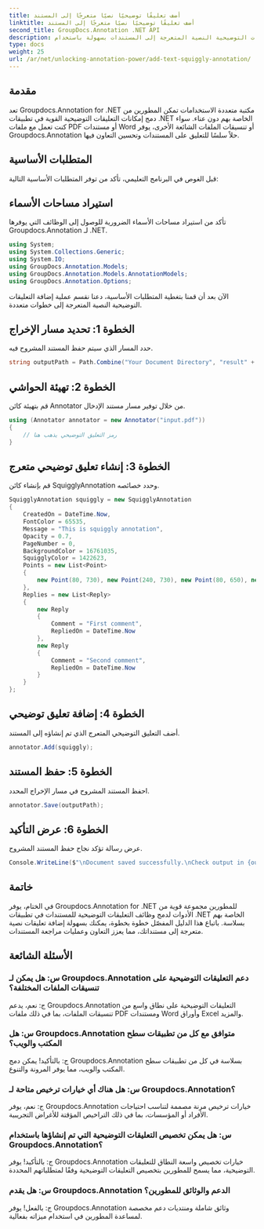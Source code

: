 ```yaml
---
title: أضف تعليقًا توضيحيًا نصيًا متعرجًا إلى المستند
linktitle: أضف تعليقًا توضيحيًا نصيًا متعرجًا إلى المستند
second_title: GroupDocs.Annotation .NET API
description: تعرف على كيفية إضافة التعليقات التوضيحية النصية المتعرجة إلى المستندات بسهولة باستخدام Groupdocs.Annotation for .NET. تعزيز عمليات التعاون ومراجعة المستندات.
type: docs
weight: 25
url: /ar/net/unlocking-annotation-power/add-text-squiggly-annotation/
---
```

## مقدمة

تعد Groupdocs.Annotation for .NET مكتبة متعددة الاستخدامات تمكن المطورين من دمج إمكانات التعليقات التوضيحية القوية في تطبيقات .NET الخاصة بهم دون عناء. سواء كنت تعمل مع ملفات PDF أو مستندات Word أو تنسيقات الملفات الشائعة الأخرى، يوفر Groupdocs.Annotation حلاً سلسًا للتعليق على المستندات وتحسين التعاون فيها.

## المتطلبات الأساسية

قبل الغوص في البرنامج التعليمي، تأكد من توفر المتطلبات الأساسية التالية:

## استيراد مساحات الأسماء

تأكد من استيراد مساحات الأسماء الضرورية للوصول إلى الوظائف التي يوفرها Groupdocs.Annotation لـ .NET.

```csharp
using System;
using System.Collections.Generic;
using System.IO;
using GroupDocs.Annotation.Models;
using GroupDocs.Annotation.Models.AnnotationModels;
using GroupDocs.Annotation.Options;
```

الآن بعد أن قمنا بتغطية المتطلبات الأساسية، دعنا نقسم عملية إضافة التعليقات التوضيحية النصية المتعرجة إلى خطوات متعددة.

## الخطوة 1: تحديد مسار الإخراج

حدد المسار الذي سيتم حفظ المستند المشروح فيه.

```csharp
string outputPath = Path.Combine("Your Document Directory", "result" + Path.GetExtension("input.pdf"));
```

## الخطوة 2: تهيئة الحواشي

قم بتهيئة كائن Annotator من خلال توفير مسار مستند الإدخال.

```csharp
using (Annotator annotator = new Annotator("input.pdf"))
{
    // رمز التعليق التوضيحي يذهب هنا
}
```

## الخطوة 3: إنشاء تعليق توضيحي متعرج

قم بإنشاء كائن SquigglyAnnotation وحدد خصائصه.

```csharp
SquigglyAnnotation squiggly = new SquigglyAnnotation
{
    CreatedOn = DateTime.Now,
    FontColor = 65535,
    Message = "This is squiggly annotation",
    Opacity = 0.7,
    PageNumber = 0,
    BackgroundColor = 16761035,
    SquigglyColor = 1422623,
    Points = new List<Point>
    {
        new Point(80, 730), new Point(240, 730), new Point(80, 650), new Point(240, 650)
    },
    Replies = new List<Reply>
    {
        new Reply
        {
            Comment = "First comment",
            RepliedOn = DateTime.Now
        },
        new Reply
        {
            Comment = "Second comment",
            RepliedOn = DateTime.Now
        }
    }
};
```

## الخطوة 4: إضافة تعليق توضيحي

أضف التعليق التوضيحي المتعرج الذي تم إنشاؤه إلى المستند.

```csharp
annotator.Add(squiggly);
```

## الخطوة 5: حفظ المستند

احفظ المستند المشروح في مسار الإخراج المحدد.

```csharp
annotator.Save(outputPath);
```

## الخطوة 6: عرض التأكيد

عرض رسالة تؤكد نجاح حفظ المستند المشروح.

```csharp
Console.WriteLine($"\nDocument saved successfully.\nCheck output in {outputPath}.");
```

## خاتمة

في الختام، يوفر Groupdocs.Annotation for .NET للمطورين مجموعة قوية من الأدوات لدمج وظائف التعليقات التوضيحية للمستندات في تطبيقات .NET الخاصة بهم بسلاسة. باتباع هذا الدليل المفصّل خطوة بخطوة، يمكنك بسهولة إضافة تعليقات نصية متعرجة إلى مستنداتك، مما يعزز التعاون وعمليات مراجعة المستندات.

## الأسئلة الشائعة

### س: هل يمكن لـ Groupdocs.Annotation دعم التعليقات التوضيحية على تنسيقات الملفات المختلفة؟

ج: نعم، يدعم Groupdocs.Annotation التعليقات التوضيحية على نطاق واسع من تنسيقات الملفات، بما في ذلك ملفات PDF ومستندات Word وأوراق Excel والمزيد.

### س: هل Groupdocs.Annotation متوافق مع كل من تطبيقات سطح المكتب والويب؟

ج: بالتأكيد! يمكن دمج Groupdocs.Annotation بسلاسة في كل من تطبيقات سطح المكتب والويب، مما يوفر المرونة والتنوع.

### س: هل هناك أي خيارات ترخيص متاحة لـ Groupdocs.Annotation؟

ج: نعم، يوفر Groupdocs.Annotation خيارات ترخيص مرنة مصممة لتناسب احتياجات الأفراد أو المؤسسات، بما في ذلك التراخيص المؤقتة للأغراض التجريبية.

### س: هل يمكن تخصيص التعليقات التوضيحية التي تم إنشاؤها باستخدام Groupdocs.Annotation؟

ج: بالتأكيد! يوفر Groupdocs.Annotation خيارات تخصيص واسعة النطاق للتعليقات التوضيحية، مما يسمح للمطورين بتخصيص التعليقات التوضيحية وفقًا لمتطلباتهم المحددة.

### س: هل يقدم Groupdocs.Annotation الدعم والوثائق للمطورين؟

ج: بالفعل! يوفر Groupdocs.Annotation وثائق شاملة ومنتديات دعم مخصصة لمساعدة المطورين في استخدام ميزاته بفعالية.